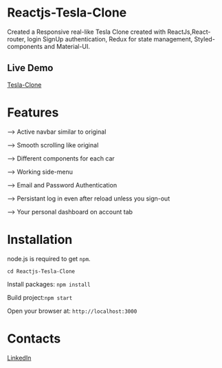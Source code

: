 # Reactjs-Tesla-Clone
Created a Responsive real-like Tesla Clone created with ReactJs,React-router, login SignUp authentication, Redux for state management, Styled-components and Material-UI.

## Live Demo 
<a href='https://tesla-clone-1000.web.app/' target="_blank">Tesla-Clone</a>

# Features
--> Active navbar similar to original

--> Smooth scrolling like original

--> Different components for each car

--> Working side-menu

--> Email and Password Authentication

--> Persistant log in even after reload unless you sign-out

--> Your personal dashboard on account tab

# Installation

node.js is required to get `npm`.

`cd Reactjs-Tesla-Clone`

Install packages: `npm install`

Build project:`npm start`

Open your browser at: `http://localhost:3000`

# Contacts
<a href="https://www.linkedin.com/in/mukul-sharma-mm7m262002" target="_blank"></i>LinkedIn</a>
